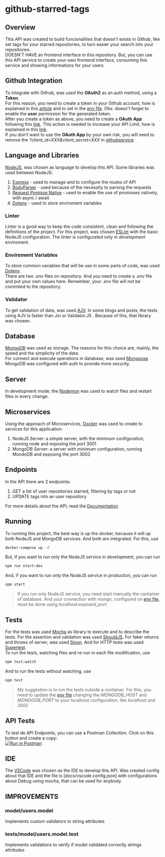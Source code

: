 # github-starred-tags

## Overview

This API was created to build funcionalities that doesn't exists in Github, like set tags for your starred repositories, to turn easier your search into your repositories.  
DOESN'T HAVE an frontend interface in this repository. But, you can use this API service to create your own frontend interface, consuming this service and showing informations for your users.  

## Github Integration

To integrate with Github, was used the **OAuth2** as an auth method, using a **Token**.  
For this reason, you need to create a token in your Github account, how is explained in this [article](https://help.github.com/en/articles/creating-a-personal-access-token-for-the-command-line) and to set in the [env file](#enviroment-variables). Obs: doesn't forget to enable the **user** permission for the generated token.  
After you create a token as above, you need to create a **OAuth App** following this [link](https://developer.github.com/apps/building-oauth-apps/creating-an-oauth-app/). This action is needed to increase your API Limit, how is explained in this [link](https://developer.github.com/v3/#increasing-the-unauthenticated-rate-limit-for-oauth-applications).  
If you don't want to use the **OAuth App** by your own risk, you will need to remove the *?client_id=XXX&client_secret=XXX* in [githubservice](src/services/github.service.js).

## Language and Libraries

[NodeJS](http://nodejs.org), was chosen as language to develop this API.
Some libraries was used between NodeJS:

1. [Express](https://expressjs.com/pt-br/) - used to manage and to configure the routes of API
2. [BodyParser](https://www.npmjs.com/package/body-parser) - used because of the necessity to parsing the requests
3. [Request Pomisse Native](https://github.com/request/request-promise-native) - used to enable the use of promisses natively, with async / await
4. [Dotenv](https://www.npmjs.com/package/dotenv) - used to store enviroment variables

### Linter

Linter is a good way to keep the code consistent, clean and following the definitions of the project. For this project, was chosen [ESLint](https://eslint.org/) with the basic NodeJS configuration. The linter is configurated only in *development* enviroment.

### Enviroment Variables

To store common variables that will be use in some parts of code, was used [Dotenv](https://www.npmjs.com/package/dotenv).  
There are two *.env* files on repository. And you need to create a *.env* file and put your own values here. Remember, your *.env* file will not be commited to the repository.

### Validator

To get validation of data, was used [AJV](https://github.com/epoberezkin/ajv). In some blogs and posts, the tests using AJV is faster than Joi or Validator.JS . Because of this, that library was chosen.

## Database

[MongoDB](https://www.mongodb.com/) was used as storage. The reasons for this choice are, mainly, the speed and the simplicity of the data.  
For connect and execute operations in database, was used [Mongoose](https://mongoosejs.com/).  
MongoDB was configured with auth to provide more security.

## Server

In development mode, the [Nodemon](https://nodemon.io/) was used to watch files and restart files in every change.

## Microservices

Using the approach of Microservices, [Docker](https://docker.com) was used to create to services for this application:

1. NodeJS Server: a simple server, with the minimum configuration, running node and exposing the port 3001
2. MongoDB Server: a server with minimum configuration, running MondoDB and exposing the port 3002

## Endpoints

In the API there are 2 endpoints:

1. GET a list of user repositories starred, filtering by tags or not
2. UPDATE tags into an user repository

For more details about the API, read the [Documentation](docs/API.apib)

## Running

To running this project, the best way is up the docker, because it will up both NodeJS and MongoDB services. And both are integrated. For this, use

```bash
docker-compose up -d
```

But, if you want to run only the NodeJS service in development, you can run

```bash
npm run start:dev
```

And, if you want to run only the NodeJS service in production, you can run

```bash
npm start
```

> If you run only NodeJS service, you need start manually the container of database. And your connection with mongo, configured on [env file](#enviroment-variables), must be done using *localhost:exposed_port*.

## Tests

For the tests was used [Mocha](https://mochajs.org/) as library to execute and to describe the tests. For the assertion and validation was used [ShouldJS](https://shouldjs.github.io/). For faker returns and throws of server, was used [Sinon](https://sinonjs.org/). And for HTTP tests was used [Supertest](https://www.npmjs.com/package/supertest).  
To run the tests, watching files and re-run in each file modification, use

```bash
npm test:watch
```

And to run the tests without watching, use

```bash
npm test
```

> My suggestion is to run the tests outside a container. For this, you need to update the [env file](#enviroment-variables) changing the *MONGODB_HOST* and *MONGODB_PORT* to your localhost configuration, like *localhost* and *3002*

## API Tests

To test de API Endpoints, you can use a Postman Collection. Click on this button and create a copy:  
[![Run in Postman](https://run.pstmn.io/button.svg)](https://app.getpostman.com/run-collection/f4b814ebd8088b2b867e)

## IDE

The [VSCode](https://code.visualstudio.com/) was chosen as the IDE to develop this API. Was created config about that IDE and the file is [docs/vscode.config.json] with configurations about Debug using mocha, that can be used for anybody.

## IMPROVEMENTS

### model/users.model

Implements custom validators to string attributes

### tests/model/users.model.test

Implements validations to verify if model validated correctly strings attributes
